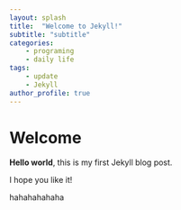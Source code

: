 ```yaml
---
layout: splash
title:  "Welcome to Jekyll!"
subtitle: "subtitle"
categories:
    - programing
    - daily life
tags:
    - update
    - Jekyll
author_profile: true
---
```


# Welcome

**Hello world**, this is my first Jekyll blog post.

I hope you like it!

hahahahahaha
